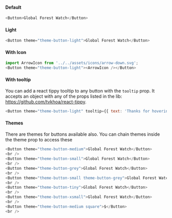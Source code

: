 #### Default
```js
<Button>Global Forest Watch</Button>
```

#### Light
```js
<Button theme="theme-button-light">Global Forest Watch</Button>
```

#### With Icon
```js
import ArrowIcon from '../../assets/icons/arrow-down.svg';
<Button theme="theme-button-light"><ArrowIcon /></Button>
```

#### With tooltip

You can add a react tippy tooltip to any button with the `tooltip` prop. It accepts an object with any of the props listed in the lib: https://github.com/tvkhoa/react-tippy.

```js
<Button theme="theme-button-light" tooltip={{ text: 'Thanks for hovering' }}>Global Forest Watch</Button>
```

#### Themes
There are themes for buttons available also. You can chain themes inside the theme prop to access these
```js
<Button theme="theme-button-medium">Global Forest Watch</Button>
<br />
<Button theme="theme-button-small">Global Forest Watch</Button>
<br />
<Button theme="theme-button-grey">Global Forest Watch</Button>
<br />
<Button theme="theme-button-small theme-button-grey">Global Forest Watch</Button>
<br />
<Button theme="theme-button-tiny">Global Forest Watch</Button>
<br />
<Button theme="theme-button-xsmall">Global Forest Watch</Button>
<br />
<Button theme="theme-button-medium square">$</Button>
<br />

```